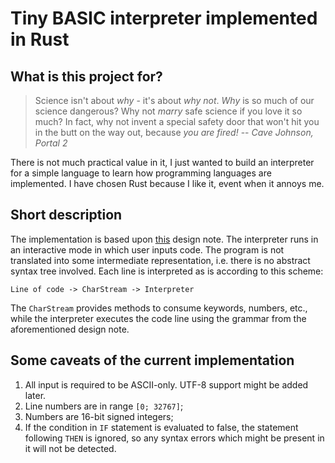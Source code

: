 # Tiny BASIC interpreter implemented in Rust

## What is this project for?

>Science isn't about *why* - it's about *why not*. *Why* is so much of our science dangerous? Why not *marry* safe science if you love it so much? In fact, why not invent a special safety door that won't hit you in the butt on the way out, because *you are fired!* -- *Cave Johnson, Portal 2*

There is not much practical value in it, I just wanted to build an interpreter for a simple language to learn how programming languages are implemented. I have chosen Rust because I like it, event when it annoys me.

## Short description

The implementation is based upon [this](http://www.ittybittycomputers.com/IttyBitty/TinyBasic/DDJ1/Design.html) design note. The interpreter runs in an interactive mode in which user inputs code. The program is not translated into some intermediate representation, i.e. there is no abstract syntax tree involved. Each line is interpreted as is according to this scheme:

`Line of code -> CharStream -> Interpreter`

The `CharStream` provides methods to consume keywords, numbers, etc., while the interpreter executes the code line using the grammar from the aforementioned design note.

## Some caveats of the current implementation

1. All input is required to be ASCII-only. UTF-8 support might be added later.
2. Line numbers are in range `[0; 32767]`;
3. Numbers are 16-bit signed integers;
4. If the condition in `IF` statement is evaluated to false, the statement following `THEN` is ignored, so any syntax errors which might be present in it will not be detected.